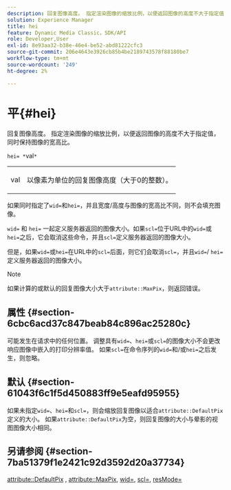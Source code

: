 ```yaml
---
description: 回复图像高度。 指定渲染图像的缩放比例，以便返回图像的高度不大于指定值，同时保持图像的宽高比。
solution: Experience Manager
title: hei
feature: Dynamic Media Classic，SDK/API
role: Developer,User
exl-id: 8e93aa32-b38e-46e4-be52-abd81222cfc3
source-git-commit: 206e4643e3926cb85b4be2189743578f88180be7
workflow-type: tm+mt
source-wordcount: '249'
ht-degree: 2%

---
```


# 平{#hei}

回复图像高度。 指定渲染图像的缩放比例，以便返回图像的高度不大于指定值，同时保持图像的宽高比。

`hei= *`val`*`

<table id="simpletable_C3A31CA539DC4D9F8BE50290D1AFA5CA"> 
 <tr class="strow"> 
  <td class="stentry"> <p><span class="codeph"> <span class="varname"> val</span> </span> </p></td> 
  <td class="stentry"> <p>以像素为单位的回复图像高度（大于0的整数）。 </p></td> 
 </tr> 
</table>

如果同时指定了`wid=`和`hei=`，并且宽度/高度与图像的宽高比不同，则不会填充图像。

`wid=` 和 `hei=` 一起定义服务器返回的图像大小。如果`scl=`位于URL中的`wid=`或`hei=`之后，它会取消这些命令，并且`scl=`定义服务器返回的图像大小。

但是，如果`wid=`或`hei=`在URL中的`scl=`后面，则它们会取消`scl=`，并且`wid=`/ `hei=`定义服务器返回的图像大小。

>[!NOTE]
>
>如果计算的或默认的回复图像大小大于`attribute::MaxPix`，则返回错误。

## 属性 {#section-6cbc6acd37c847beab84c896ac25280c}

可能发生在请求中的任何位置。 调整具有`wid=`、`hei=`或`scl=`的图像大小不会更改响应图像中嵌入的打印分辨率值。 如果`scl=`在命令序列的`wid=`和/或`hei=`之后发生，则忽略。

## 默认 {#section-61043f6c1f5d450883ff9e5eafd95955}

如果未指定`wid=`、`hei=`和`scl=`，则会缩放回复图像以适合`attribute::DefaultPix`定义的大小。 如果`attribute::DefaultPix`为空，则回复图像的大小与晕影的视图图像大小相同。

## 另请参阅 {#section-7ba51379f1e2421c92d3592d20a37734}

[attribute::DefaultPix](../../../../../ir-api/material-cat/image-rendering-api-ref/c-ir-material-catalog/c-ir-attributes-reference/r-ir-defaultpix.md#reference-102c98f9b5d24d2aaaeb756653fb0e6f) ,  [attribute::MaxPix](../../../../../ir-api/material-cat/image-rendering-api-ref/c-ir-material-catalog/c-ir-attributes-reference/r-ir-maxpix.md#reference-569f186bbc2840a6bd3cffa8ff3e7657),  [wid=](../../../../../ir-api/http-protocol/image-rendering-api-ref/c-ir-http-protocol-ref/c-ir-http-protocol-command-reference/r-ir-wid.md#reference-b7e691b0624941168c94b2749ae233ec),  [scl=](../../../../../ir-api/http-protocol/image-rendering-api-ref/c-ir-http-protocol-ref/c-ir-http-protocol-command-reference/r-ir-scl.md#reference-b14b51a6cbe34f0bba42880540592f29),  [resMode=](../../../../../ir-api/http-protocol/image-rendering-api-ref/c-ir-http-protocol-ref/c-ir-http-protocol-command-reference/r-ir-http-resmode.md#reference-851a5b636f8948cfb11456c9b7dab0d3)
